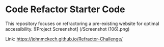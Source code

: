 # Code Refactor Starter Code
This repository focuses on refractoring a pre-existing website for optimal accessibility. 
![Project Screenshot] (/Screenshot (106).png)

Link: https://johnmckech.github.io/Refractor-Challenge/
